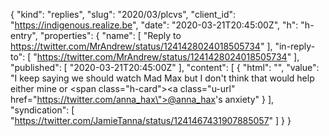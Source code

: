 {
  "kind": "replies",
  "slug": "2020/03/plcvs",
  "client_id": "https://indigenous.realize.be",
  "date": "2020-03-21T20:45:00Z",
  "h": "h-entry",
  "properties": {
    "name": [
      "Reply to https://twitter.com/MrAndrew/status/1241428024018505734"
    ],
    "in-reply-to": [
      "https://twitter.com/MrAndrew/status/1241428024018505734"
    ],
    "published": [
      "2020-03-21T20:45:00Z"
    ],
    "content": [
      {
        "html": "",
        "value": "I keep saying we should watch Mad Max but I don't think that would help either mine or <span class=\"h-card\"><a class=\"u-url\" href=\"https://twitter.com/anna_hax\">@anna_hax</a></span>'s anxiety"
      }
    ],
    "syndication": [
      "https://twitter.com/JamieTanna/status/1241467431907885057"
    ]
  }
}

